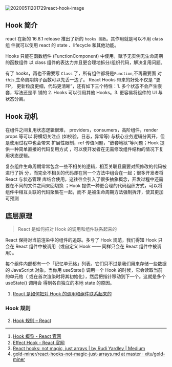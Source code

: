 <img src='https://loremxuetengfei.oss-cn-beijing.aliyuncs.com/20200511201729%20react-hook-image.jpg' alt='20200511201729react-hook-image'/>

## Hook 简介

react 在新的 16.8.1 release 推出了新的 `hooks 函数`。其作用就是可以不用 class 组
件就可以使用 react 的 state 、lifecycle 和其他功能。

Hooks 只能在函数组件 (FunctionComponent) 中使用，赋予无实例无生命周期的函数组件
以 class 组件的表达力并且更合理地拆分/组织代码，解决复用问题。

有了 hooks，再也不需要写 `Class` 了，所有组件都将是`Function`,不再需要面
对`this`,生命周期钩子函数可以先丢一边了。 React Hooks 带来的好处不仅是 “更 FP，
更新粒度更细，代码更清晰”，还有如下三个特性：1. 多个状态不会产生嵌套，写法还是平
铺的 2. Hooks 可以引用其他 Hooks。3. 更容易将组件的 UI 与状态分离。

## Hook 动机

在组件之间复用状态逻辑很难， providers，consumers，高阶组件，render props 等可以
将横切关注点 (如校验，日志，异常等) 与核心业务逻辑分离开，但是使用过程中也会带来
扩展性限制，ref 传值问题，“嵌套地狱”等问题；Hook 提供一种简单直接的代码复用方式
，可以使开发者在无需修改组件结构的情况下复用状态逻辑。

复杂组件生命周期常常包含一些不相关的逻辑，相互关联且需要对照修改的代码被进行了拆
分，而完全不相关的代码却在同一个方法中组合在一起；很多开发者将 React 与状态管理
库结合使用，这往往会引入了很多抽象概念，开发过程中还需要在不同的文件之间来回切换
；Hook 提供一种更合理的代码组织方式，可以将组件中相互关联的代码聚集在一起，而不
是被生命周期方法强制拆开，使其更加可预测

## 底层原理

> React 是如何把对 Hook 的调用和组件联系起来的

React 保持对当前渲染中的组件的追踪。多亏了 Hook 规范，我们得知 Hook 只会在 React
组件中被调用（或自定义 Hook —— 同样只会在 React 组件中被调用）。

每个组件内部都有一个「记忆单元格」列表。它们只不过是我们用来存储一些数据的
JavaScript 对象。当你用 useState() 调用一个 Hook 的时候，它会读取当前的单元格（
或在首次渲染时将其初始化），然后把指针移动到下一个。这就是多个 useState() 调用会
得到各自独立的本地 state 的原因。

1. [React 是如何把对 Hook 的调用和组件联系起来的](https://zh-hans.reactjs.org/docs/hooks-faq.html#how-does-react-associate-hook-calls-with-components)

### Hook 规则

2. [Hook 规则 – React](https://zh-hans.reactjs.org/docs/hooks-rules.html)

---

1. [Hook 概览 - React 官网](https://react.docschina.org/docs/hooks-overview.html#-%E7%8A%B6%E6%80%81%E9%92%A9%E5%AD%90%EF%BC%88state-hook%EF%BC%89)
2. [Effect Hook - React 官网](https://react.docschina.org/docs/hooks-effect.html)
3. [React hooks: not magic, just arrays | by Rudi Yardley | Medium](https://medium.com/@ryardley/react-hooks-not-magic-just-arrays-cd4f1857236e)
4. [gold-miner/react-hooks-not-magic-just-arrays.md at master · xitu/gold-miner](https://github.com/xitu/gold-miner/blob/master/TODO1/react-hooks-not-magic-just-arrays.md)

<!--

[useEffect 完整指南 — Overreacted](https://overreacted.io/zh-hans/a-complete-guide-to-useeffect/)

 -->
